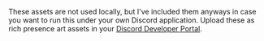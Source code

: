 These assets are not used locally, but I've included them anyways in case you want to run this under your own Discord application. Upload these as rich presence art assets in your [Discord Developer Portal](https://discordapp.com/developers/).